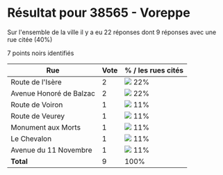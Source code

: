 # Résultat pour 38565 - Voreppe

Sur l'ensemble de la ville il y a eu 22 réponses dont 9 réponses avec une rue citée (40%)

7 points noirs identifiés

| Rue | Vote | % / les rues cités|
|-----|------|-------------------|
| Route de l'Isère | 2 | <img src="../../img/bar_22.gif" />&nbsp;22%|
| Avenue Honoré de Balzac | 2 | <img src="../../img/bar_22.gif" />&nbsp;22%|
| Route de Voiron | 1 | <img src="../../img/bar_11.gif" />&nbsp;11%|
| Route de Veurey | 1 | <img src="../../img/bar_11.gif" />&nbsp;11%|
| Monument aux Morts | 1 | <img src="../../img/bar_11.gif" />&nbsp;11%|
| Le Chevalon | 1 | <img src="../../img/bar_11.gif" />&nbsp;11%|
| Avenue du 11 Novembre | 1 | <img src="../../img/bar_11.gif" />&nbsp;11%|
| **Total** | 9 | 100%|
